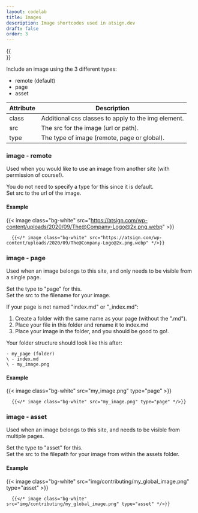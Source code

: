 ```yaml
---
layout: codelab
title: Images
description: Image shortcodes used in atsign.dev
draft: false
order: 3
---
```


{{<br>}}

Include an image using the 3 different types:

- remote (default)
- page
- asset

| Attribute | Description                                         |
| --------- | --------------------------------------------------- |
| class     | Additional css classes to apply to the img element. |
| src       | The src for the image (url or path).                |
| type      | The type of image (remote, page or global).         |

### image - remote

Used when you would like to use an image from another site (with permission of course!).

You do not need to specify a type for this since it is default.  
Set src to the url of the image.

#### Example

{{< image class="bg-white" src="https://atsign.com/wp-content/uploads/2020/09/The@Company-Logo@2x.png.webp" >}}

```go-html-template
  {{</* image class="bg-white" src="https://atsign.com/wp-content/uploads/2020/09/The@Company-Logo@2x.png.webp" */>}}
```

### image - page

Used when an image belongs to this site, and only needs to be visible from a single page.

Set the type to "page" for this.  
Set the src to the filename for your image.

If your page is not named "index.md" or "_index.md":
1. Create a folder with the same name as your page (without the ".md").
2. Place your file in this folder and rename it to index.md
3. Place your image in the folder, and you should be good to go!.

Your folder structure should look like this after:
```
- my_page (folder)
\ - index.md
\ - my_image.png
```

#### Example

{{< image class="bg-white" src="my_image.png" type="page" >}}
```go-html-template
  {{</* image class="bg-white" src="my_image.png" type="page" */>}}
```

### image - asset

Used when an image belongs to this site, and needs to be visible from multiple pages.

Set the type to "asset" for this.  
Set the src to the filepath for your image from within the assets folder.

#### Example

{{< image class="bg-white" src="img/contributing/my_global_image.png" type="asset" >}}

```go-html-template
  {{</* image class="bg-white" src="img/contributing/my_global_image.png" type="asset" */>}}
```